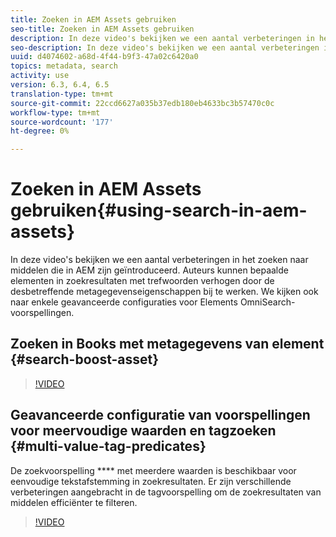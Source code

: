 ```yaml
---
title: Zoeken in AEM Assets gebruiken
seo-title: Zoeken in AEM Assets gebruiken
description: In deze video's bekijken we een aantal verbeteringen in het zoeken naar middelen die in AEM zijn geïntroduceerd. Auteurs kunnen bepaalde elementen in zoekresultaten met trefwoorden verhogen door de desbetreffende metagegevenseigenschappen bij te werken. We kijken ook naar enkele geavanceerde configuraties voor Elements OmniSearch-voorspellingen.
seo-description: In deze video's bekijken we een aantal verbeteringen in het zoeken naar middelen die in AEM zijn geïntroduceerd. Auteurs kunnen bepaalde elementen in zoekresultaten met trefwoorden verhogen door de desbetreffende metagegevenseigenschappen bij te werken. We kijken ook naar enkele geavanceerde configuraties voor Elements OmniSearch-voorspellingen.
uuid: d4074602-a68d-4f44-b9f3-47a02c6420a0
topics: metadata, search
activity: use
version: 6.3, 6.4, 6.5
translation-type: tm+mt
source-git-commit: 22ccd6627a035b37edb180eb4633bc3b57470c0c
workflow-type: tm+mt
source-wordcount: '177'
ht-degree: 0%

---
```



# Zoeken in AEM Assets gebruiken{#using-search-in-aem-assets}

In deze video&#39;s bekijken we een aantal verbeteringen in het zoeken naar middelen die in AEM zijn geïntroduceerd. Auteurs kunnen bepaalde elementen in zoekresultaten met trefwoorden verhogen door de desbetreffende metagegevenseigenschappen bij te werken. We kijken ook naar enkele geavanceerde configuraties voor Elements OmniSearch-voorspellingen.

## Zoeken in Books met metagegevens van element {#search-boost-asset}

>[!VIDEO](https://video.tv.adobe.com/v/16766/?quality=9&learn=on)

## Geavanceerde configuratie van voorspellingen voor meervoudige waarden en tagzoeken {#multi-value-tag-predicates}

De zoekvoorspelling **** met meerdere waarden is beschikbaar voor eenvoudige tekstafstemming in zoekresultaten. Er zijn verschillende verbeteringen aangebracht in de tagvoorspelling om de zoekresultaten van middelen efficiënter te filteren.

>[!VIDEO](https://video.tv.adobe.com/v/16457/?quality=9&learn=on)
